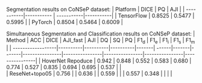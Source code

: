 Segmentation results on CoNSeP dataset: 
| Platform   | DICE       | PQ         | AJI       |
| -----------|----------- | -----------|-----------|
| TensorFlow | 0.8525     | 0.5477     | 0.5995    |
| PyTorch    | 0.8504     | 0.5464     | 0.6009    |


Simultaneous Segmentation and Classification results on CoNSeP dataset: 
| Method            | ACC      | DICE     | AJI_fast | AJI   | DQ    | SQ    | PQ    | F1<sub>d</sub> | F1<sub>e</sub> | F1<sub>i</sub> | F1<sub>s</sub> | F1<sub>m</sub> |
| ------------------|----------|----------|----------|-------| ------|-------|-------|----------------|----------------|----------------|----------------|----------------|
| HoverNet Repoduce | 0.942    | 0.848    | 0.552    | 0.583 | 0.680 | 0.774 | 0.527 | 0.835          | 0.694          | 0.695          | 0.537          |                |                  
| ReseNet+topo05    | 0.756    |          | 0.636    |       | 0.559 |       |       | 0.557          | 0.348          |                |                |                |           